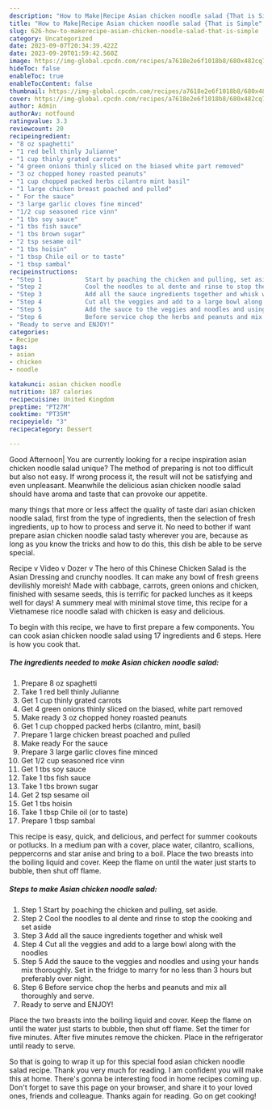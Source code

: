 ```yaml
---
description: "How to Make|Recipe Asian chicken noodle salad {That is Simple"
title: "How to Make|Recipe Asian chicken noodle salad {That is Simple"
slug: 626-how-to-makerecipe-asian-chicken-noodle-salad-that-is-simple
category: Uncategorized
date: 2023-09-07T20:34:39.422Z
date: 2023-09-20T01:59:42.560Z
image: https://img-global.cpcdn.com/recipes/a7618e2e6f1018b8/680x482cq70/asian-chicken-noodle-salad-recipe-main-photo.jpg
hideToc: false
enableToc: true
enableTocContent: false
thumbnail: https://img-global.cpcdn.com/recipes/a7618e2e6f1018b8/680x482cq70/asian-chicken-noodle-salad-recipe-main-photo.jpg
cover: https://img-global.cpcdn.com/recipes/a7618e2e6f1018b8/680x482cq70/asian-chicken-noodle-salad-recipe-main-photo.jpg
author: Admin
authorAv: notfound
ratingvalue: 3.3
reviewcount: 20
recipeingredient:
- "8 oz spaghetti"
- "1 red bell thinly Julianne"
- "1 cup thinly grated carrots"
- "4 green onions thinly sliced on the biased white part removed"
- "3 oz chopped honey roasted peanuts"
- "1 cup chopped packed herbs cilantro mint basil"
- "1 large chicken breast poached and pulled"
- " For the sauce"
- "3 large garlic cloves fine minced"
- "1/2 cup seasoned rice vinn"
- "1 tbs soy sauce"
- "1 tbs fish sauce"
- "1 tbs brown sugar"
- "2 tsp sesame oil"
- "1 tbs hoisin"
- "1 tbsp Chile oil or to taste"
- "1 tbsp sambal"
recipeinstructions:
- "Step 1            Start by poaching the chicken and pulling, set aside."
- "Step 2            Cool the noodles to al dente and rinse to stop the cooking and set aside"
- "Step 3            Add all the sauce ingredients together and whisk well"
- "Step 4            Cut all the veggies and add to a large bowl along with the noodles"
- "Step 5            Add the sauce to the veggies and noodles and using your hands mix thoroughly. Set in the fridge to marry for no less than 3 hours but preferably over night."
- "Step 6            Before service chop the herbs and peanuts and mix all thoroughly and serve."
- "Ready to serve and ENJOY!"
categories:
- Recipe
tags:
- asian
- chicken
- noodle

katakunci: asian chicken noodle 
nutrition: 187 calories
recipecuisine: United Kingdom
preptime: "PT27M"
cooktime: "PT35M"
recipeyield: "3"
recipecategory: Dessert

---
```



Good Afternoon| You are currently looking for a recipe inspiration asian chicken noodle salad unique? The method of preparing is not too difficult but also not easy. If wrong process it, the result will not be satisfying and even unpleasant. Meanwhile the delicious asian chicken noodle salad should have aroma and taste that can provoke our appetite.






many things that more or less affect the quality of taste dari asian chicken noodle salad, first from the type of ingredients, then the selection of fresh ingredients, up to how to process and serve it. No need to bother if want prepare asian chicken noodle salad tasty wherever you are, because as long as you know the tricks and how to do this, this dish be able to be serve special.


Recipe v Video v Dozer v The hero of this Chinese Chicken Salad is the Asian Dressing and crunchy noodles. It can make any bowl of fresh greens devilishly moreish! Made with cabbage, carrots, green onions and chicken, finished with sesame seeds, this is terrific for packed lunches as it keeps well for days! A summery meal with minimal stove time, this recipe for a Vietnamese rice noodle salad with chicken is easy and delicious.


To begin with this recipe, we have to first prepare a few components. You can cook asian chicken noodle salad using 17 ingredients and 6 steps. Here is how you cook that.

<!--inarticleads1-->

##### The ingredients needed to make Asian chicken noodle salad:

1. Prepare 8 oz spaghetti
1. Take 1 red bell thinly Julianne
1. Get 1 cup thinly grated carrots
1. Get 4 green onions thinly sliced on the biased, white part removed
1. Make ready 3 oz chopped honey roasted peanuts
1. Get 1 cup chopped packed herbs (cilantro, mint, basil)
1. Prepare 1 large chicken breast poached and pulled
1. Make ready  For the sauce
1. Prepare 3 large garlic cloves fine minced
1. Get 1/2 cup seasoned rice vinn
1. Get 1 tbs soy sauce
1. Take 1 tbs fish sauce
1. Take 1 tbs brown sugar
1. Get 2 tsp sesame oil
1. Get 1 tbs hoisin
1. Take 1 tbsp Chile oil (or to taste)
1. Prepare 1 tbsp sambal


This recipe is easy, quick, and delicious, and perfect for summer cookouts or potlucks. In a medium pan with a cover, place water, cilantro, scallions, peppercorns and star anise and bring to a boil. Place the two breasts into the boiling liquid and cover. Keep the flame on until the water just starts to bubble, then shut off flame. 

<!--inarticleads2-->

##### Steps to make Asian chicken noodle salad:

1. Step 1            Start by poaching the chicken and pulling, set aside.
1. Step 2            Cool the noodles to al dente and rinse to stop the cooking and set aside
1. Step 3            Add all the sauce ingredients together and whisk well
1. Step 4            Cut all the veggies and add to a large bowl along with the noodles
1. Step 5            Add the sauce to the veggies and noodles and using your hands mix thoroughly. Set in the fridge to marry for no less than 3 hours but preferably over night.
1. Step 6            Before service chop the herbs and peanuts and mix all thoroughly and serve.
1. Ready to serve and ENJOY!

Place the two breasts into the boiling liquid and cover. Keep the flame on until the water just starts to bubble, then shut off flame. Set the timer for five minutes. After five minutes remove the chicken. Place in the refrigerator until ready to serve. 

So that is going to wrap it up for this special food asian chicken noodle salad recipe. Thank you very much for reading. I am confident you will make this at home. There's gonna be interesting food in home recipes coming up. Don't forget to save this page on your browser, and share it to your loved ones, friends and colleague. Thanks again for reading. Go on get cooking!
